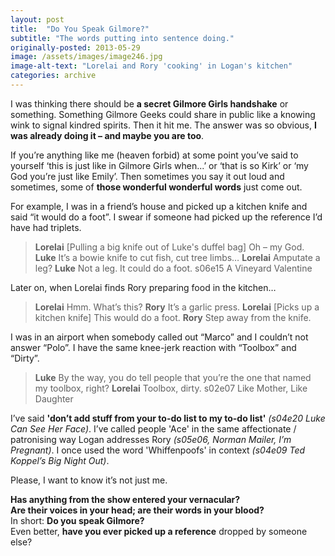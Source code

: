 ```yaml
---
layout: post
title:  "Do You Speak Gilmore?"
subtitle: "The words putting into sentence doing."
originally-posted: 2013-05-29
image: /assets/images/image246.jpg
image-alt-text: "Lorelai and Rory 'cooking' in Logan's kitchen"
categories: archive
---
```

I was thinking there should be __a secret Gilmore Girls handshake__ or something.  Something Gilmore Geeks could share in public like a knowing wink to signal kindred spirits.  Then it hit me.  The answer was so obvious, __I was already doing it – and maybe you are too__.

If you’re anything like me (heaven forbid) at some point you’ve said to yourself ‘this is just like in Gilmore Girls when...’ or ‘that is so Kirk’ or ‘my God you’re just like Emily’.  Then sometimes you say it out loud and sometimes, some of __those wonderful wonderful words__ just come out.

For example, I was in a friend’s house and picked up a kitchen knife and said “it would do a foot”.  I swear if someone had picked up the reference I’d have had triplets.

> __Lorelai__ [Pulling a big knife out of Luke's duffel bag] Oh – my God.
> __Luke__ It’s a bowie knife to cut fish, cut tree limbs…
> __Lorelai__ Amputate a leg?
> __Luke__ Not a leg. It could do a foot.
> <span class="episode-ref">s06e15 A Vineyard Valentine</span>

Later on, when Lorelai finds Rory preparing food in the kitchen…

> __Lorelai__ Hmm. What’s this?
> __Rory__ It’s a garlic press.
> __Lorelai__ [Picks up a kitchen knife] This would do a foot.
> __Rory__ Step away from the knife.

I was in an airport when somebody called out “Marco” and I couldn’t not answer “Polo”.  I have the same knee-jerk reaction with “Toolbox” and “Dirty”.

> __Luke__ By the way, you do tell people that you’re the one that named my toolbox, right?
> __Lorelai__ Toolbox, dirty.
> <span class="episode-ref">s02e07 Like Mother, Like Daughter</span>

I’ve said __'don’t add stuff from your to-do list to my to-do list'__ *(s04e20 Luke Can See Her Face)*.  I’ve called people 'Ace' in the same affectionate / patronising way Logan addresses Rory *(s05e06, Norman Mailer, I’m Pregnant)*.  I once used the word 'Whiffenpoofs' in context *(s04e09 Ted Koppel’s Big Night Out)*.

Please, I want to know it’s not just me.  

__Has anything from the show entered your vernacular?__  
__Are their voices in your head; are their words in your blood?__  
In short: __Do you speak Gilmore?__  
Even better, __have you ever picked up a reference__ dropped by someone else?